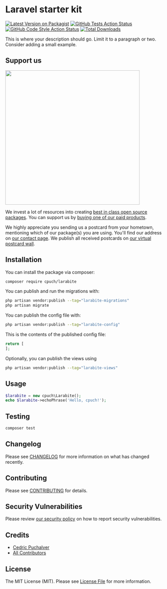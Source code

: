 # Laravel starter kit

[![Latest Version on Packagist](https://img.shields.io/packagist/v/cpuch/larabite.svg?style=flat-square)](https://packagist.org/packages/cpuch/larabite)
[![GitHub Tests Action Status](https://img.shields.io/github/actions/workflow/status/cpuch/larabite/run-tests.yml?branch=main&label=tests&style=flat-square)](https://github.com/cpuch/larabite/actions?query=workflow%3Arun-tests+branch%3Amain)
[![GitHub Code Style Action Status](https://img.shields.io/github/actions/workflow/status/cpuch/larabite/fix-php-code-style-issues.yml?branch=main&label=code%20style&style=flat-square)](https://github.com/cpuch/larabite/actions?query=workflow%3A"Fix+PHP+code+style+issues"+branch%3Amain)
[![Total Downloads](https://img.shields.io/packagist/dt/cpuch/larabite.svg?style=flat-square)](https://packagist.org/packages/cpuch/larabite)

This is where your description should go. Limit it to a paragraph or two. Consider adding a small example.

## Support us

[<img src="https://github-ads.s3.eu-central-1.amazonaws.com/larabite.jpg?t=1" width="419px" />](https://spatie.be/github-ad-click/larabite)

We invest a lot of resources into creating [best in class open source packages](https://spatie.be/open-source). You can support us by [buying one of our paid products](https://spatie.be/open-source/support-us).

We highly appreciate you sending us a postcard from your hometown, mentioning which of our package(s) you are using. You'll find our address on [our contact page](https://spatie.be/about-us). We publish all received postcards on [our virtual postcard wall](https://spatie.be/open-source/postcards).

## Installation

You can install the package via composer:

```bash
composer require cpuch/larabite
```

You can publish and run the migrations with:

```bash
php artisan vendor:publish --tag="larabite-migrations"
php artisan migrate
```

You can publish the config file with:

```bash
php artisan vendor:publish --tag="larabite-config"
```

This is the contents of the published config file:

```php
return [
];
```

Optionally, you can publish the views using

```bash
php artisan vendor:publish --tag="larabite-views"
```

## Usage

```php
$larabite = new cpuch\Larabite();
echo $larabite->echoPhrase('Hello, cpuch!');
```

## Testing

```bash
composer test
```

## Changelog

Please see [CHANGELOG](CHANGELOG.md) for more information on what has changed recently.

## Contributing

Please see [CONTRIBUTING](CONTRIBUTING.md) for details.

## Security Vulnerabilities

Please review [our security policy](../../security/policy) on how to report security vulnerabilities.

## Credits

- [Cedric Puchalver](https://github.com/cpuch)
- [All Contributors](../../contributors)

## License

The MIT License (MIT). Please see [License File](LICENSE.md) for more information.
